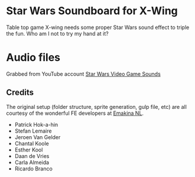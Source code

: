 # Star Wars Soundboard for X-Wing
Table top game X-wing needs some proper Star Wars sound effect to triple the fun. Who am I not to try my hand at it?

# Audio files
Grabbed from YouTube account [Star Wars Video Game Sounds](https://www.youtube.com/channel/UC6Pi3JvzHSLCjdsITtoJWRg)

## Credits
The original setup (folder structure, sprite generation, gulp file, etc) are all courtesy of the wonderful FE developers at [Emakina NL](https://emakina.nl/).

* Patrick Hok-a-hin
* Stefan Lemaire
* Jeroen Van Gelder
* Chantal Koole
* Esther Kool
* Daan de Vries
* Carla Almeida
* Ricardo Branco
